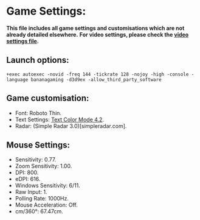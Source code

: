 # Game Settings:

**This file includes all game settings and customisations which are not already detailed elsewhere.**
**For video settings, please check the [video settings file](https://github.com/daylamtayari/CSGO-Settings/blob/master/VIDEO-SETTINGS.md).**

## Launch options:

```+exec autoexec -novid -freq 144 -tickrate 128 -nojoy -high -console -language bananagaming -d3d9ex -allow_third_party_software```

## Game customisation:

- Font: Roboto Thin.
- Text Settings: [Text Color Mode 4.2](https://maximhere.me/customizations/).
- Radar: (Simple Radar 3.0)[simpleradar.com].

## Mouse Settings:

- Sensitivity: 0.77.
- Zoom Sensitivity: 1.00.
- DPI: 800.
- eDPI: 616.
- Windows Sensitivity: 6/11.
- Raw Input: 1.
- Polling Rate: 1000Hz.
- Mouse Acceleration: Off.
- cm/360°: 67.47cm.